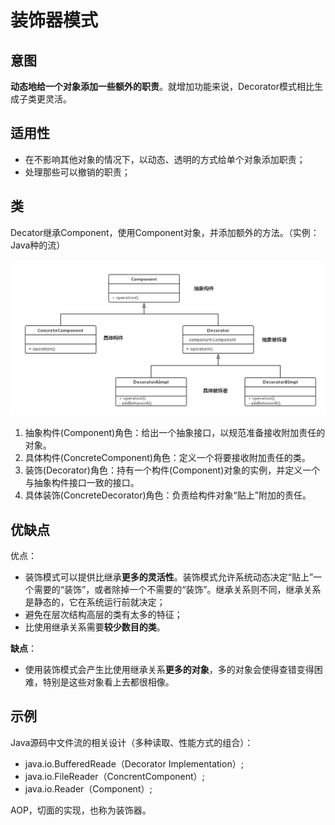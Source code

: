 # 装饰器模式

## 意图

**动态地给一个对象添加一些额外的职责**。就增加功能来说，Decorator模式相比生成子类更灵活。



## 适用性

- 在不影响其他对象的情况下，以动态、透明的方式给单个对象添加职责；
- 处理那些可以撤销的职责；



## 类

Decator继承Component，使用Component对象，并添加额外的方法。（实例：Java种的流）

<img src="pics/o_decorator-class-diagram.jpg" alt="装饰者模式（Decorator）结构图" style="zoom:80%;" />

1. 抽象构件(Component)角色：给出一个抽象接口，以规范准备接收附加责任的对象。
2. 具体构件(ConcreteComponent)角色：定义一个将要接收附加责任的类。
3. 装饰(Decorator)角色：持有一个构件(Component)对象的实例，并定义一个与抽象构件接口一致的接口。
4. 具体装饰(ConcreteDecorator)角色：负责给构件对象“贴上”附加的责任。



## 优缺点

优点：

- 装饰模式可以提供比继承**更多的灵活性**。装饰模式允许系统动态决定“贴上”一个需要的“装饰”，或者除掉一个不需要的“装饰”。继承关系则不同，继承关系是静态的，它在系统运行前就决定；
- 避免在层次结构高层的类有太多的特征；
- 比使用继承关系需要**较少数目的类**。

**缺点**：

- 使用装饰模式会产生比使用继承关系**更多的对象**，多的对象会使得查错变得困难，特别是这些对象看上去都很相像。



## 示例

Java源码中文件流的相关设计（多种读取、性能方式的组合）：

- java.io.BufferedReade（Decorator Implementation）;  
- java.io.FileReader（ConcrentComponent）;   
- java.io.Reader（Component）;

AOP，切面的实现，也称为装饰器。
